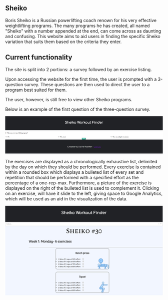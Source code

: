 ## Sheiko

Boris Sheiko is a Russian powerlifting coach renown for his very effective weightlifting programs.
The many programs he has created, all named "Sheiko" with a number appended at the end, can come across as daunting and confusing.
This website aims to aid users in finding the specific Sheiko variation that suits them based on the criteria they enter.

## Current functionality

The site is split into 2 portions: a survey followed by an exercise listing.

Upon accessing the website for the first time, the user is prompted with a 3-question survey.
These questions are then used to direct the user to a program best suited for them.

The user, however, is still free to view other Sheiko programs.

Below is an example of the first question of the three-question survey.

![](survey-example.png)

The exercises are displayed as a chronologically exhaustive list, delimited by the day on which they should be performed.
Every exercise is contained within a rounded box which displays a bulleted list of every set and repetition that should be performed with a specified effort as the percentage of a one-rep-max.
Furthermore, a picture of the exercise is displayed on the right of the bulleted list is used to complement it.
Clicking on an exercise, will have it slide to the left, giving space to Google Analytics, which will be used as an aid in the visualization of the data.

![](exercise-example.png)